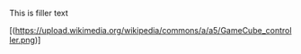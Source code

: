 This is filler text

[(https://upload.wikimedia.org/wikipedia/commons/a/a5/GameCube_controller.png)]
